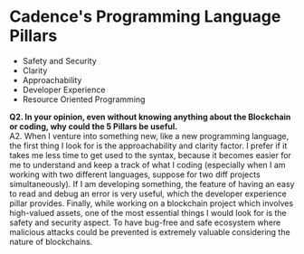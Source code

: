 # Cadence's Programming Language Pillars
* Safety and Security
* Clarity
* Approachability
* Developer Experience
* Resource Oriented Programming

**Q2. In your opinion, even without knowing anything about the Blockchain or coding, why could the 5 Pillars be useful.** </br>
A2. When I venture into something new, like a new programming language, the first thing I look for is the approachability and clarity factor. I prefer if it takes me less time to get used to the syntax,
because it becomes easier for me to understand and keep a track of what I coding (especially when I am working with two different languages, suppose for two diff projects simultaneously).
If I am developing something, the feature of having an easy to read and debug an error is very useful, which the developer experience pillar provides. Finally, while working on a blockchain 
project which involves high-valued assets, one of the most essential things I would look for is the safety and security aspect. To have bug-free and safe ecosystem where malicious
attacks could be prevented is extremely valuable considering the nature of blockchains.
